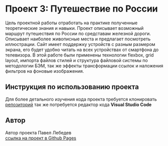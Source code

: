 # Проект 3: Путешествие по России

Цель проектной работы отработать на практике полученные теоретические знания и навыки. Проект описывает возможный маршрут путешествия по России по средставам железной дороги. Описывает наиболее живописные места и предлагает посмотреть иллюстрации.
Сайт имеет поддержку устройств с разным размером экрана, его будет удобно читать на всех устройствах от смартфона до телевизора.
В этой работе были применены технологии flexbox, grid layout, импорта файлов стилей и структура файловой системы по методологии БЭМ, так же эффекты трансформации ссылок и наложения фильтров на фоновые изображения.
## Инструкция по использованию проекта
Для более детального изучения кода проекта требуется клонировать [репозиторий](https://github.com/pavel12-blip/russian-travel.git) так же потребуется редактор кода **Visual Studio Code**
## Автор
Автор проекта Павел Лебедев  
[ссылка на проект в Github Pages](https://pavel12-blip.github.io/russian-travel/)